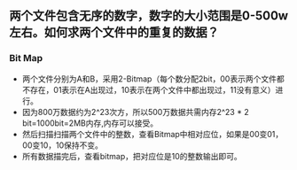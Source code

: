 ## 两个文件包含无序的数字，数字的大小范围是0-500w左右。如何求两个文件中的重复的数据？
### Bit Map
- 两个文件分别为A和B，采用2-Bitmap（每个数分配2bit，00表示两个文件都不存在，01表示在A出现过，10表示在两个文件中都出现过，11没有意义）进行。
- 因为800万数据约为2^23次方，所以500万数据共需内存2^23 * 2 bit=1000bit=2MB内存,内存可以接受。
- 然后扫描扫描两个文件中的整数，查看Bitmap中相对应位，如果是00变01，00变10，10保持不变。
- 所有数据描完后，查看bitmap，把对应位是10的整数输出即可。